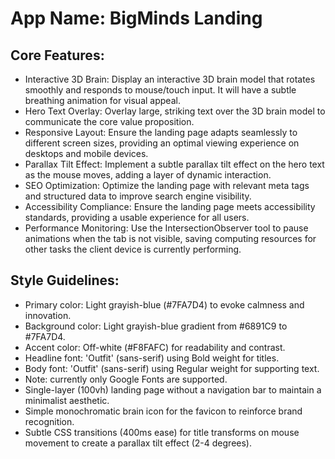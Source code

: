 # **App Name**: BigMinds Landing

## Core Features:

- Interactive 3D Brain: Display an interactive 3D brain model that rotates smoothly and responds to mouse/touch input. It will have a subtle breathing animation for visual appeal.
- Hero Text Overlay: Overlay large, striking text over the 3D brain model to communicate the core value proposition.
- Responsive Layout: Ensure the landing page adapts seamlessly to different screen sizes, providing an optimal viewing experience on desktops and mobile devices.
- Parallax Tilt Effect: Implement a subtle parallax tilt effect on the hero text as the mouse moves, adding a layer of dynamic interaction.
- SEO Optimization: Optimize the landing page with relevant meta tags and structured data to improve search engine visibility.
- Accessibility Compliance: Ensure the landing page meets accessibility standards, providing a usable experience for all users.
- Performance Monitoring: Use the IntersectionObserver tool to pause animations when the tab is not visible, saving computing resources for other tasks the client device is currently performing.

## Style Guidelines:

- Primary color: Light grayish-blue (#7FA7D4) to evoke calmness and innovation.
- Background color: Light grayish-blue gradient from #6891C9 to #7FA7D4.
- Accent color: Off-white (#F8FAFC) for readability and contrast.
- Headline font: 'Outfit' (sans-serif) using Bold weight for titles.
- Body font: 'Outfit' (sans-serif) using Regular weight for supporting text.
- Note: currently only Google Fonts are supported.
- Single-layer (100vh) landing page without a navigation bar to maintain a minimalist aesthetic.
- Simple monochromatic brain icon for the favicon to reinforce brand recognition.
- Subtle CSS transitions (400ms ease) for title transforms on mouse movement to create a parallax tilt effect (2-4 degrees).